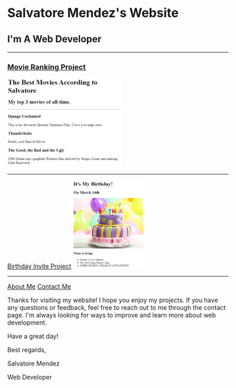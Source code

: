 <!DOCTYPE html>
<html lang="en">

<head>
  <meta charset="UTF-8">
  <meta name="viewport" content="width=device-width, initial-scale=1.0">
  <title>Salvatore's Portfolio</title>
</head>

<body>
  <h1>Salvatore Mendez's Website </h1>
  <h2>I'm A Web Developer</h2>
  <hr />
  <h3><a href="./public/movie-ranking.html">Movie Ranking Project</a></h3>
  <img src="./assets/images/movie-ranking.png" height="200" alt="movie ranking project preview"/>
  <hr
  <h3><a href="./public/birthday-invite.html">Birthday Invite Project</a></h3>
  <img src="./assets/images/birthday-invite.png" height="200" alt="birthday invite project preview"/>
  <hr />

  <a href="./public/about.html">About Me</a>
  <a href="./public/contact.html">Contact Me</a>

<p>
  Thanks for visiting my website! 
  I hope you enjoy my projects. 
  If you have any questions or feedback, 
  feel free to reach out to me through the contact page. 
  I'm always looking for ways to improve and learn more about 
  web development.
</p>

  <p>Have a great day!</p>  
  <p>Best regards,</p>
  <p>Salvatore Mendez</p>
  <p>Web Developer</p>
  
</body>

</html>
